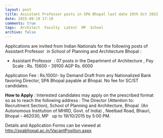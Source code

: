 ```yaml
---
layout: post
title: Assistant Professor posts in SPA Bhopal last date 19th Oct 2015   
date: 2015-09-19 17:19
comments: true
tags:  Architect  Faculty  Latest  MP  School 
archive: false
---
```

Applications are invited from Indian Nationals for the following posts of Assistant Professor  in School of Planning and Architecture Bhopal :

- Assistant Professor  : 07 posts in the Department of Architecture , Pay Scale : Rs. 15600 - 39100 AGP Rs. 6000

Application Fee : Rs.1000/- by Demand Draft from any Nationalized Bank favoring Director, SPA Bhopal payable at Bhopal. No fee for SC/ST candidates.

**How to Apply** : Interested candidates may apply on the prescribed format so as to reach the following address : The Director (Attention to: Recruitment Section), School of Planning and Architecture, Bhopal  (An Autonomous Institution of MHRD, Govt. of India) , Neelbad Road, Bhauri, Bhopal - 462030, MP   up to 19/10/2015 by 5:00 PM.

Details and Application Forms can be viewed at <http://spabhopal.ac.in/VacantPosition.aspx> 


